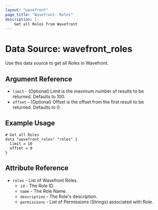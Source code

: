 ```yaml
---
layout: "wavefront"
page_title: "Wavefront: Roles"
description: |-
    Get all Roles from Wavefront
---
```


# Data Source: wavefront_roles

Use this data source to get all Roles in Wavefront. 

## Argument Reference
* `limit` - (Optional) Limit is the maximum number of results to be returned. Defaults to 100.
* `offset` - (Optional) Offset is the offset from the first result to be returned. Defaults to 0.

## Example Usage

```hcl
# Get all Roles
data "wavefront_roles" "roles" {
  limit = 10
  offset = 0
}
```

## Attribute Reference
* `roles` - List of Wavefront Roles.
  * `id` - The Role ID.
  * `name` - The Role Name.
  * `description` - The Role's description.
  * `permissions` - List of Permissions (Strings) associated with Role.